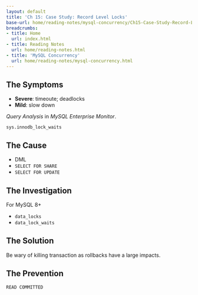 ```yaml
---
layout: default
title: 'Ch 15: Case Study: Record Level Locks'
base-url: home/reading-notes/mysql-concurrency/Ch15-Case-Study-Record-Level-Locks.html
breadcrumbs:
- title: Home
  url: index.html
- title: Reading Notes
  url: home/reading-notes.html
- title: 'MySQL Concurrency'
  url: home/reading-notes/mysql-concurrency.html
---
```


## The Symptoms

- __Severe__: timeoute; deadlocks
- __Mild__: slow down

_Query Analysis_ in _MySQL Enterprise Monitor_.

`sys.innodb_lock_waits`

## The Cause

- DML
- `SELECT FOR SHARE`
- `SELECT FOR UPDATE`

## The Investigation

For MySQL 8+

- `data_locks`
- `data_lock_waits`

## The Solution

Be wary of killing transaction as rollbacks have a large impacts.

## The Prevention

`READ COMMITTED`
